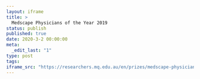 ```yaml
---
layout: iframe
title: >
  Medscape Physicians of the Year 2019
status: publish
published: true
date: 2020-3-2 00:00:00
meta:
  _edit_last: "1"
type: post
tags:
iframe_src: "https://researchers.mq.edu.au/en/prizes/medscape-physicians-of-the-year-2019"
---
```

        